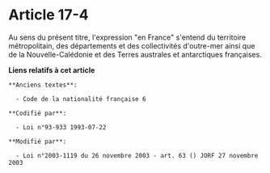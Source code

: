 # Article 17-4

Au sens du présent titre, l'expression "en France" s'entend du territoire métropolitain, des départements et des
collectivités d'outre-mer ainsi que de la Nouvelle-Calédonie et des Terres australes et antarctiques françaises.

**Liens relatifs à cet article**

	**Anciens textes**:

	  - Code de la nationalité française 6

	**Codifié par**:

	  - Loi n°93-933 1993-07-22

	**Modifié par**:

	  - Loi n°2003-1119 du 26 novembre 2003 - art. 63 () JORF 27 novembre 2003
